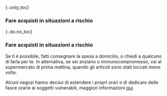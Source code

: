 {:.only_toc}
### Fare acquisti in situazioni a rischio

{:.do.no_toc}
### Fare acquisti in situazioni a rischio

Se ti è possibile, fatti consegnare la spesa a domicilio, o chiedi a qualcuno di farla per te. In alternativa, se sei anziano o immunocompromesso, vai al supermercato di prima mattina, quando gli articoli sono stati toccati meno volte.

Alcuni negozi hanno deciso di estendere i propri orari o di dedicare delle fasce orarie ai soggetti vulnerabili, maggiori informazioni [qui](https://twitter.com/mcuban/status/1239244137834127362).
